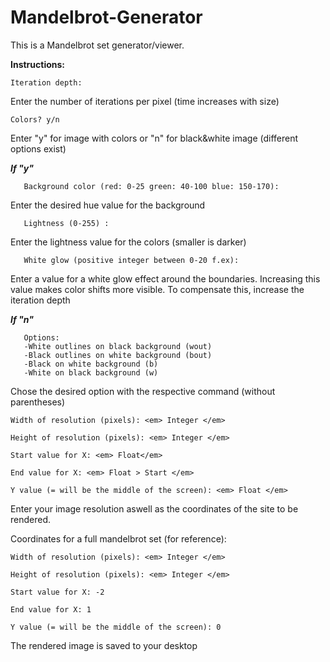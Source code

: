 # Mandelbrot-Generator

This is a Mandelbrot set generator/viewer. 

<b>Instructions:</b>

    Iteration depth:

Enter the number of iterations per pixel (time increases with size)

    Colors? y/n

Enter "y" for image with colors or "n" for black&white image (different options exist)

   <b><em>If "y"</em></b>

       Background color (red: 0-25 green: 40-100 blue: 150-170): 
   
   Enter the desired hue value for the background
   
       Lightness (0-255) :
   
   Enter the lightness value for the colors (smaller is darker)
   
       White glow (positive integer between 0-20 f.ex):
   
   Enter a value for a white glow effect around the boundaries. Increasing this value makes color shifts more visible. 
   To compensate this,  increase the iteration depth
   
    
   <b><em>If "n"</em></b>
     
       Options:
       -White outlines on black background (wout) 
       -Black outlines on white background (bout) 
       -Black on white background (b)
       -White on black background (w)

Chose the desired option with the respective command (without parentheses)
 
 
    Width of resolution (pixels): <em> Integer </em>
  
    Height of resolution (pixels): <em> Integer </em>
  
    Start value for X: <em> Float</em>
  
    End value for X: <em> Float > Start </em>
  
    Y value (= will be the middle of the screen): <em> Float </em>
 
Enter your image resolution aswell as the coordinates of the site to be rendered.

Coordinates for a full mandelbrot set (for reference):

    Width of resolution (pixels): <em> Integer </em>
  
    Height of resolution (pixels): <em> Integer </em>
  
    Start value for X: -2
  
    End value for X: 1
  
    Y value (= will be the middle of the screen): 0


The rendered image is saved to your desktop

